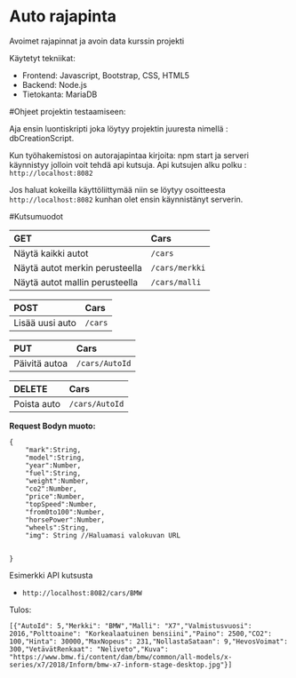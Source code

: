 # Auto rajapinta
Avoimet rajapinnat ja avoin data kurssin projekti

Käytetyt tekniikat:
- Frontend: Javascript, Bootstrap, CSS, HTML5
- Backend: Node.js
- Tietokanta: MariaDB

#Ohjeet projektin testaamiseen:

Aja ensin luontiskripti joka löytyy projektin juuresta nimellä : dbCreationScript.

Kun työhakemistosi on autorajapintaa
kirjoita: npm start ja serveri käynnistyy jolloin voit tehdä api
kutsuja. Api kutsujen alku polku : ```http://localhost:8082```

Jos haluat kokeilla käyttöliittymää niin se löytyy osoitteesta ```http://localhost:8082```
kunhan olet ensin käynnistänyt serverin.

#Kutsumuodot

| **GET** | Cars |
| :--- | :--- |
| Näytä kaikki autot|  ```/cars``` |
| Näytä autot merkin perusteella | ```/cars/merkki``` |
| Näytä autot mallin perusteella | ```/cars/malli``` |

| **POST** | Cars |
| :--- | :--- |
| Lisää uusi auto |  ```/cars``` |

| **PUT** | Cars |
| :--- | :--- |
| Päivitä autoa |  ```/cars/AutoId``` |

| **DELETE** | Cars |
| :--- | :--- |
| Poista auto |  ```/cars/AutoId``` |

**Request Bodyn muoto:**
```
{
	"mark":String,
	"model":String,
	"year":Number,
	"fuel":String,
	"weight":Number,
	"co2":Number,
	"price":Number,
	"topSpeed":Number,
	"from0to100":Number,
	"horsePower":Number,
	"wheels":String,
	"img": String //Haluamasi valokuvan URL

	
}
```

Esimerkki API kutsusta
 - ```http://localhost:8082/cars/BMW```

Tulos:

```
[{"AutoId": 5,"Merkki": "BMW","Malli": "X7","Valmistusvuosi": 2016,"Polttoaine": "Korkealaatuinen bensiini","Paino": 2500,"CO2": 100,"Hinta": 30000,"MaxNopeus": 231,"NollastaSataan": 9,"HevosVoimat": 300,"VetävätRenkaat": "Neliveto","Kuva": "https://www.bmw.fi/content/dam/bmw/common/all-models/x-series/x7/2018/Inform/bmw-x7-inform-stage-desktop.jpg"}]
```